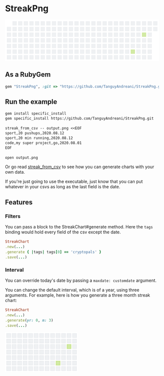 # StreakPng

![](default_chart.png)

## As a RubyGem

```ruby
gem "StreakPng", :git => "https://github.com/TanguyAndreani/StreakPng.git"
```

## Run the example

```shell
gem install specific_install
gem specific_install https://github.com/TanguyAndreani/StreakPng.git

streak_from_csv -- output.png <<EOF
sport,20 pushups,2020.08.12
sport,20 min running,2020.08.12
code,my super project,go,2020.08.01
EOF

open output.png
```

Or go read [streak_from_csv](/bin/streak_from_csv) to see how you can generate charts with your own data.

If you're just going to use the executable, just know that you can put whatever in your csvs as long as the last field is the date.

## Features

### Filters

You can pass a block to the StreakChart#generate method. Here the `tags` binding would hold every field of the csv except the date.

```ruby
StreakChart
.new(...)
.generate { |tags| tags[0] == 'cryptopals' }
.save(...)
```

### Interval

You can override today's date by passing a `maxdate: customdate` argument.

You can change the default interval, which is of a year, using three arguments. For example, here is how you generate a three month streak chart:

```ruby
StreakChart
.new(...)
.generate(yr: 0, m: 3)
.save(...)
```

![](three_months.png)
